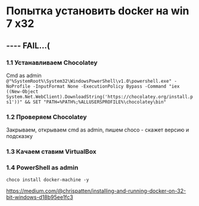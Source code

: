# Попытка установить docker на win 7 x32

## ---- FAIL...(

### 1.1 Устанавливаем Chocolatey
Cmd as admin  
`@"%SystemRoot%\System32\WindowsPowerShell\v1.0\powershell.exe" -NoProfile -InputFormat None -ExecutionPolicy Bypass -Command "iex ((New-Object System.Net.WebClient).DownloadString('https://chocolatey.org/install.ps1'))" && SET "PATH=%PATH%;%ALLUSERSPROFILE%\chocolatey\bin"`  

### 1.2 Проверяем Chocolatey  
Закрываем, открываем cmd as admin, пишем choco - скажет версию и подсказку  

### 1.3 Качаем ставим VirtualBox  

### 1.4 PowerShell as admin  
`choco install docker-machine -y`  

https://medium.com/@chrispatten/installing-and-running-docker-on-32-bit-windows-d18b95ee1fc3


